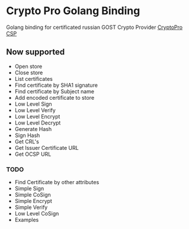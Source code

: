 # Crypto Pro Golang Binding

Golang binding for certificated russian GOST Crypto Provider [CryptoPro CSP](https://cryptopro.ru/products/cryptopro-csp)

## Now supported 

* Open store
* Close store
* List certificates
* Find certificate by SHA1 signature
* Find certificate by Subject name
* Add encoded certificate to store  
* Low Level Sign
* Low Level Verify
* Low Level Encrypt
* Low Level Decrypt
* Generate Hash
* Sign Hash
* Get CRL's
* Get Issuer Certificate URL
* Get OCSP URL

### TODO

* Find Certificate by other attributes
* Simple Sign
* Simple CoSign
* Simple Encrypt
* Simple Verify
* Low Level CoSign
* Examples

